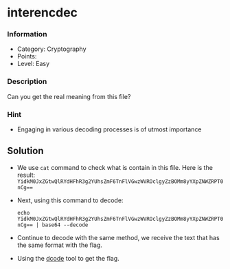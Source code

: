 # interencdec
### Information
- Category: Cryptography
- Points: 
- Level: Easy

### Description
Can you get the real meaning from this file?
### Hint
- Engaging in various decoding processes is of utmost importance

## Solution
- We use `cat` command to check what is contain in this file. Here is the result:
    `YidkM0JxZGtwQlRYdHFhR3g2YUhsZmF6TnFlVGwzWVROclgyZzBOMm8yYXpZNWZRPT0nCg==`
- Next, using this command to decode:

    `echo YidkM0JxZGtwQlRYdHFhR3g2YUhsZmF6TnFlVGwzWVROclgyZzBOMm8yYXpZNWZRPT0nCg== | base64 --decode` 
- Continue to decode with the same method, we receive the text that has the same format with the flag.
- Using the [dcode](https://www.dcode.fr/caesar-cipher) tool to get the flag.

